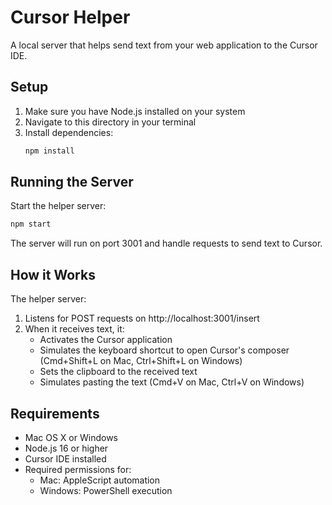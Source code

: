 # Cursor Helper

A local server that helps send text from your web application to the Cursor IDE.

## Setup

1. Make sure you have Node.js installed on your system
2. Navigate to this directory in your terminal
3. Install dependencies:
   ```bash
   npm install
   ```

## Running the Server

Start the helper server:
```bash
npm start
```

The server will run on port 3001 and handle requests to send text to Cursor.

## How it Works

The helper server:
1. Listens for POST requests on http://localhost:3001/insert
2. When it receives text, it:
   - Activates the Cursor application
   - Simulates the keyboard shortcut to open Cursor's composer (Cmd+Shift+L on Mac, Ctrl+Shift+L on Windows)
   - Sets the clipboard to the received text
   - Simulates pasting the text (Cmd+V on Mac, Ctrl+V on Windows)

## Requirements

- Mac OS X or Windows
- Node.js 16 or higher
- Cursor IDE installed
- Required permissions for:
  - Mac: AppleScript automation
  - Windows: PowerShell execution 